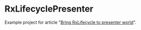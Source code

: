 # RxLifecyclePresenter
Example project for article "[Bring RxLifecycle to presenter world](https://medium.com/@sumera.martin/bring-rxlifecycle-to-presenter-world-703d0da5d6d1)".
